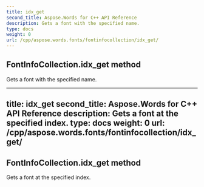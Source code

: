 ```yaml
---
title: idx_get
second_title: Aspose.Words for C++ API Reference
description: Gets a font with the specified name. 
type: docs
weight: 0
url: /cpp/aspose.words.fonts/fontinfocollection/idx_get/
---
```

## FontInfoCollection.idx_get method


Gets a font with the specified name. 

---
title: idx_get
second_title: Aspose.Words for C++ API Reference
description: Gets a font at the specified index. 
type: docs
weight: 0
url: /cpp/aspose.words.fonts/fontinfocollection/idx_get/
---
## FontInfoCollection.idx_get method


Gets a font at the specified index. 

